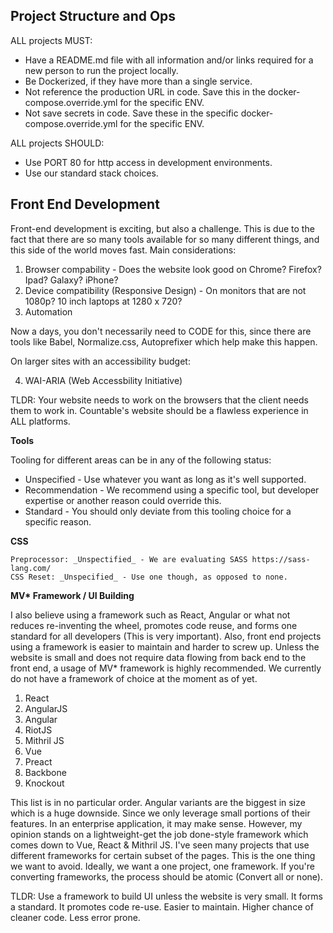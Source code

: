 
## Project Structure and Ops

ALL projects MUST:
  * Have a README.md file with all information and/or links required for a new person to run the project locally.
  * Be Dockerized, if they have more than a single service.
  * Not reference the production URL in code. Save this in the docker-compose.override.yml for the specific ENV.
  * Not save secrets in code. Save these in the specific docker-compose.override.yml for the specific ENV.

ALL projects SHOULD:
  * Use PORT 80 for http access in development environments.
  * Use our standard stack choices.
  
## Front End Development
 
  Front-end development is exciting, but also a challenge. This is due to the fact that there are so many tools available for   so many different things, and this side of the world moves fast. Main considerations:
  
  1. Browser compability - Does the website look good on Chrome? Firefox? Ipad? Galaxy? iPhone?
  2. Device compatibility (Responsive Design) - On monitors that are not 1080p? 10 inch laptops at 1280 x 720?
  3. Automation
  
   
  
Now a days, you don't necessarily need to CODE for this, since there are tools like Babel, Normalize.css, Autoprefixer which help make this happen.

On larger sites with an accessibility budget:

 4. WAI-ARIA (Web Accessbility Initiative)

TLDR: Your website needs to work on the browsers that the client needs them to work in. Countable's website should be a flawless experience in ALL platforms.

 **Tools**
 
Tooling for different areas can be in any of the following status:
  * Unspecified - Use whatever you want as long as it's well supported.
  * Recommendation - We recommend using a specific tool, but developer expertise or another reason could override this.
  * Standard - You should only deviate from this tooling choice for a specific reason.

  **CSS**
  
    Preprocessor: _Unspectified_ - We are evaluating SASS https://sass-lang.com/
    CSS Reset: _Unspecified_ - Use one though, as opposed to none.
    
    
  **MV\* Framework / UI Building**
  
  I also believe using a framework such as React, Angular or what not reduces re-inventing the wheel, promotes code reuse, and forms one standard for all developers (This is very important). Also, front end projects using a framework is easier to maintain and harder to screw up. Unless the website is small and does not require data flowing from back end to the front end, a usage of MV* framework is highly recommended. We currently do not have a framework of choice at the moment as of yet.
  
  1. React
  2. AngularJS
  3. Angular
  4. RiotJS
  5. Mithril JS
  6. Vue
  7. Preact
  8. Backbone
  9. Knockout
  
  This list is in no particular order. Angular variants are the biggest in size which is a huge downside. Since we only leverage small portions of their features. In an enterprise application, it may make sense. However, my opinion stands on a lightweight-get the job done-style framework which comes down to Vue, React & Mithril JS. I've seen many projects that use different frameworks for certain subset of the pages. This is the one thing we want to avoid. Ideally, we want a one project, one framework. If you're converting frameworks, the process should be atomic (Convert all or none).
  
  TLDR: Use a framework to build UI unless the website is very small. It forms a standard. It promotes code re-use. Easier to maintain. Higher chance of cleaner code. Less error prone.
 
